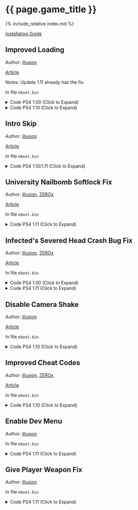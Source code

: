 <!--
---
# layout: single
# game_title: "The Last of Us: Remastered"
---
-->

# {{ page.game_title }}

{% include_relative index.md %}

[Installation Guide](/install-instructions/)

## Improved Loading

Author: [illusion](https://twitter.com/illusion0002)

[Article](https://illusion0001.github.io/patches/2021/02/10/t1r-improve-loading/)

Notes: Update 1.11 already has the fix.

In file `eboot.bin`

<details>
<summary>Code PS4 1.00 (Click to Expand)</summary>

{% highlight none %}
from

C6 80 D5 06 00 00 00

to

E8 DB E3 B2 FF 90 90

from

BE A0 A0 00 FF B0 07 E8 CC 90 F9 FF 4C 8D A4

to

C6 80 D5 06 00 00 00 C6 80 30 00 00 00 01 C3
{% endhighlight %}

</details>

<details>
<summary>Code PS4 1.10 (Click to Expand)</summary>

{% highlight none %}
from

0F 8F 47 01 00 00 41 C6

to

0F 8F 4E 01 00 00 41 C6
~~~
from

74 27 48 8D 3D 48 24

to

74 2E 48 8D 3D 48 24
~~~
from

C6 80 DF 06 00 00 00 44 89 F0 48 83 C4 08 5B 41 5E 41 5F 5D C3 90 90 90 90 90 90 90

to

C6 80 DF 06 00 00 00 C6 80 30 00 00 00 01 44 89 F0 48 83 C4 08 5B 41 5E 41 5F 5D C3
{% endhighlight %}

</details>

## Intro Skip

Author: [illusion](https://twitter.com/illusion0002)

[Article](https://illusion0001.github.io/patches/2022/02/05/uncharted-tlou-introskips/)

In file `eboot.bin`

<details>
<summary>Code PS4 1.10/1.11 (Click to Expand)</summary>

{% highlight yml %}
- game: "The Last of Us: Remastered"
  app_ver: "01.11"
  patch_ver: "1.0"
  name: "Intro Skip"
  author: "illusion"
  arch: generic_orbis
  enabled: False
  patch_list:
        - [ bytes, 0x614A, "C6 87 E5 34 00 00 01" ]
{% endhighlight %}

</details>

## University Nailbomb Softlock Fix

Author: [illusion](https://twitter.com/illusion0002), [ZEROx](https://github.com/Xcedf)

[Article](https://illusion0001.github.io/patches/2021/12/04/t1-nailbomb-softlock-patch/)

In file `eboot.bin`

<details>
<summary>Code PS4 1.11 (Click to Expand)</summary>

{% highlight yml %}
- game: "The Last of Us: Remastered"
  app_ver: "01.11"
  patch_ver: "1.0"
  name: "University Nailbomb Softlock Fix"
  author: "illusion"
  arch: generic_orbis
  enabled: False
  patch_list:
        # call
        - [ bytes, 0x6A67A7, "E9 A4 38 9D FF 90 90 90 90 90" ]
        # main
        - [ bytes, 0x7A050, "44 89 05 99 4C 7A 01 4C 8D 05 2A CF 5C 01 41 81 38 F0 8E BC 40 74 22 41 81 38 CF F0 66 A4 74 19 41 81 38 6A 06 B6 9A 74 10 41 81 38 5C 5D 81 11 74 07 41 81 38 C8 5F D3 4A 44 8B 05 60 4C 7A 01 0F 85 1B C7 62 00 E9 1C C9 62 00" ]
{% endhighlight %}

</details>

## Infected's Severed Head Crash Bug Fix

Author: [illusion](https://twitter.com/illusion0002), [ZEROx](https://github.com/Xcedf)

[Article](https://illusion0001.github.io/patches/2021/02/15/t1-head-crash-bug-fix/)

In file `eboot.bin`

<details>
<summary>Code PS4 1.00 (Click to Expand)</summary>

{% highlight none %}
48 8B 43 40 48 89 85 D0 F3 FF FF 4C 89 EF

to

E8 10 46 50 00 90 90 90 90 90 90 4C 89 EF

~~~

89 4C 24 34 C5 FA 2A C1 C5 FA 11 44 24 68 C5 FA 2A C8 C5 DA 5A E4 48 8D 15 70 AB 6E 00

to

48 89 85 D0 F3 FF FF 48 83 FB 00 0F 84 04 00 00 00 48 8B 43 40 C3 48 8D 15 70 AB 6E 00

{% endhighlight %}

</details>

<details>
<summary>Code PS4 1.10 (Click to Expand)</summary>

{% highlight none %}
48 8B 43 40 48 89 85 E0 F3 FF FF

to

E8 D0 53 56 00 90 90 90 90 90 90

~~~

BE A0 A0 00 FF 4C 89 EF C5 E2 5E DE 8B 48 3C 44 8B 70 48 48 8D 05

to

48 89 85 E0 F3 FF FF 48 83 FB 00 0F 84 04 00 00 00 48 8B 43 40 C3
{% endhighlight %}

</details>

<details>
<summary>Code PS4 1.11 (Click to Expand)</summary>

{% highlight none %}
48 8B 43 40 48 89 85 E0 F3 FF FF

E8 72 53 56 00 90 90 90 90 90 90

55 48 89 E5 41 57 41 56 41 55 41 54 53 48 83 E4 E0 48 81 EC 00 01 00 00 C5 FA 10 B7 C4 28 00 00

48 89 85 E0 F3 FF FF 48 83 FB 00 74 04 48 8B 43 40 C3 81 EC 00 01 00 00 C5 FA 10 B7 C4 28 00 00
{% endhighlight %}

</details>

## Disable Camera Shake

Author: [illusion](https://twitter.com/illusion0002)

[Article](https://illusion0001.github.io/patches/2021/03/03/uc3-t1-camshake/)

In file `eboot.bin`

<details>
<summary>Code PS4 1.10 (Click to Expand)</summary>

{% highlight none %}
Find

C6 83 EC 06 00 00 01 C6 83 EA 06 00 00 00

Replace

C6 83 EC 06 00 00 01 C6 05 1C 8A 51 01 01
{% endhighlight %}

</details>

## Improved Cheat Codes

Author: [illusion](https://twitter.com/illusion0002), [ZEROx](https://github.com/Xcedf)

[Article](https://illusion0001.github.io/cheatcodes/2021/03/12/t1-cheat-porting/)

In file `eboot.bin`

<details>
<summary>Code PS4 1.10 (Click to Expand)</summary>

{% highlight none %}
qmenu

E8 B5 A8 F9 FF BF A0 00 00 00 49 89 C7 E8 D8 1D C1 00 48 89 C3 48 8D 35 1C 36 02 01 31 C9 45 31 C0 4C 89 FA 48 89 DF E8 6E DB 9B 00 4C 89 F7 48 89 DE E8 63 EA 9B 00 BF A0 00 00 00

90 90 90 90 90 BF A0 00 00 00 E8 DB 1D C1 00 48 89 C3 48 8D 35 60 62 02 01 48 8D 15 D2 5A 4B 01 48 89 DF E8 E2 A5 9B 00 4C 89 F7 48 8B F3 E8 67 EA 9B 00 90 90 90 90 BF A0 00 00 00

flashlight

C4 C1 7A 11 95 D4 07 00 00 41 80

C4 81 7A 11 8D D4 07 00 00 41 80

call1

66 45 89 B4 5F F4 00 00 00 44 29

E8 59 8A B9 00 90 90 90 90 44 29

call2

47 F4 00 00 00 44 89 CE 29 D6 66 0F

47 F4 00 00 00 E8 1B 86 B9 00 66 0F

subr1 and 2

55 48 89 E5 41 57 41 56 41 55 41 54 53 48 83 EC 18 48 8D 05 88 DD B7 00 41 BD C8 00 00 00 48 89 F1 48 89 FB BE 00 20 F0 FF 48 89 CF 48 89 4D D0 8B 50 3C 44 03 68 40 B0 02 83 C2 28 C4 E1 FA 2A C2 48 89 55 C8 48 8D 15 0C EB 56 00 C4 C1 FA 2A CD E8 CA C2 F8 FF 41 BF 01 00 00 00 45 31 F6 45 31 E4 66 66 66 66 66 2E 0F 1F 84 00 00 00 00 00 4A 8B 84 F3 C8 29 00 00 89 C1 83 E1 01 48 85 C0

80 3D A1 32 90 00 00 74 0D 66 41 C7 84 5F F4 00 00 00 6F 09 EB 09 66 45 89 B4 5F F4 00 00 00 C3 F1 48 89 FB BE 00 20 F0 FF 48 89 CF 48 89 4D D0 8B 50 3C 44 03 68 40 B0 02 83 C2 28 C4 E1 FA 2A C2 48 89 55 C8 48 8D 15 0C EB 56 00 C4 C1 FA 2A CD E8 CA C2 F8 FF 41 BF 01 00 00 00 45 31 F6 45 31 E4 66 66 66 66 66 2E 0F 1F 84 00 00 00 00 00 44 89 CE 80 3D 2E 32 90 00 00 75 02 29 D6 C3 C0

call3 (tools pickup 5)

FF 84 BB 48 64 01 00 8B 5D 88

67 67 E8 19 FD FF FF 8B 5D 88

subr3

E8 70 DB 01 01 5D C3 90 90 90 90 90 90 90 90 90 90 90 90 90 90

E8 70 DB 01 01 5D C3 C7 84 BB 48 64 01 00 05 00 00 00 C3 90 90

Text

63 3A 2F 70 65 72 66 6F 72 63 65 2F 64 69 73 63 62 6F 74 30 32 2F 74 31 70 73 34 66 69 6E 61 6C 2D 31 2E 31 30 2F 74 31 70 73 34 2F 73 72 63 2F 67 61 6D 65 2F 67 61 6D 65 2D 69 6E 76 65 6E 74 6F 72 79 2E 63 70 70 00 49 6E 69 74

49 6E 66 69 6E 69 74 65 20 45 76 65 72 79 74 68 69 6E 67 20 28 41 6D 6D 6F 2C 20 49 74 65 6D 73 2C 20 53 6B 69 6C 6C 73 2C 20 50 61 72 74 73 29 00 61 6D 65 2F 67 61 6D 65 2D 69 6E 76 65 6E 74 6F 72 79 2E 63 70 70 00 49 6E 69 74
{% endhighlight %}

</details>

## Enable Dev Menu

Author: [illusion](https://twitter.com/illusion0002)

In file `eboot.bin`

<details>
<summary>Code PS4 1.11 (Click to Expand)</summary>

{% highlight yml %}
- game: "The Last of Us: Remastered"
  app_ver: "01.11"
  patch_ver: "1.0"
  name: "Enable Dev Menu"
  author: "illusion"
  arch: generic_orbis
  enabled: False
  patch_list:
        - [ bytes, 0x61A4, "75" ]
{% endhighlight %}

</details>

## Give Player Weapon Fix

Author: [illusion](https://twitter.com/illusion0002)

In file `eboot.bin`

<details>
<summary>Code PS4 1.11 (Click to Expand)</summary>

{% highlight yml %}
- game: "The Last of Us: Remastered"
  app_ver: "01.11"
  patch_ver: "1.0"
  name: "Give Player Weapon Fix"
  author: "illusion"
  arch: generic_orbis
  enabled: False
  patch_list:
        # code
        - [ bytes, 0x79DB0, "BE 01 00 00 00 48 89 3D 59 7D 85 01 C3 48 8B 07 48 89 05 59 7D 85 01 48 31 C0 BE 01 00 00 00 C3 48 83 05 91 7D 85 01 20 48 8D 35 71 D7 3D 01 48 03 35 83 7D 85 01 C3 00 80 05 61 7D 85 01 20 48 8D 35 62 00 00 00 48 03 35 53 7D 85 01 C3" ]
        # ptrs
        - [ bytes, 0x51D311, "48 8B 35 FD 47 3B 01" ]
        - [ bytes, 0x51D392, "48 8B 3D 7C 47 3B 01 E8 1F CA B5 FF" ]
        # Calls
        - [ bytes, 0x51D189, "48 E8 41 CC B5 FF 90" ]
        - [ bytes, 0x51D2C9, "E8 E2 CA B5 FF" ]
        # str lookup
        - [ bytes, 0x1457570, "73 68 69 76 20 20 20 20 20 20 20 20 20 20 20 20 20 20 20 20 20 20 20 20 20 20 20 20 20 20 20 00 70 69 73 74 6F 6C 2D 75 62 65 72 2D 74 31 20 20 20 20 20 20 20 20 20 20 20 20 20 20 20 20 20 00 62 61 73 65 62 61 6C 6C 2D 62 61 74 20 20 20 20 20 20 20 20 20 20 20 20 20 20 20 20 20 20 20 00 68 61 74 63 68 65 74 20 20 20 20 20 20 20 20 20 20 20 20 20 20 20 20 20 20 20 20 20 20 20 20 00 4E 4F 5F 41 52 54 5F 47 52 4F 55 50 20 20 20 20 20 20 20 20 20 20 20 20 20 20 20 20 20 20 20 00 6E 61 69 6C 2D 62 6F 6D 62 20 20 20 20 20 20 20 20 20 20 20 20 20 20 20 20 20 20 20 20 20 20 00 74 77 6F 2D 62 79 2D 66 6F 75 72 20 20 20 20 20 20 20 20 20 20 20 20 20 20 20 20 20 20 20 20 00 6E 61 69 6C 2D 62 6F 6D 62 20 20 20 20 20 20 20 20 20 20 20 20 20 20 20 20 20 20 20 20 20 20 00 74 75 72 72 65 74 2D 73 6E 69 70 65 72 20 20 20 20 20 20 20 20 20 20 20 20 20 20 20 20 20 20 00 72 69 66 6C 65 2D 6C 65 76 65 72 2D 61 63 74 69 6F 6E 20 20 20 20 20 20 20 20 20 20 20 20 20 00 70 69 73 74 6F 6C 2D 75 62 65 72 2D 74 31 20 20 20 20 20 20 20 20 20 20 20 20 20 20 20 20 20 00 73 68 69 76 20 20 20 20 20 20 20 20 20 20 20 20 20 20 20 20 20 20 20 20 20 20 20 20 20 20 20 00 72 61 64 69 6F 20 20 20 20 20 20 20 20 20 20 20 20 20 20 20 20 20 20 20 20 20 20 20 20 20 20 00 6D 6F 6C 6F 74 6F 76 20 20 20 20 20 20 20 20 20 20 20 20 20 20 20 20 20 20 20 20 20 20 20 20 00 62 61 6E 64 61 67 65 2D 61 70 70 6C 79 20 20 20 20 20 20 20 20 20 20 20 20 20 20 20 20 20 20 00 6D 70 2D 70 61 72 63 65 6C 20 20 20 20 20 20 20 20 20 20 20 20 20 20 20 20 20 20 20 20 20 20 00 67 72 65 6E 2D 6C 61 75 6E 63 68 65 72 2D 69 6D 70 72 6F 76 69 73 65 64 20 20 20 20 20 20 20 00 73 68 6F 74 67 75 6E 2D 64 62 6C 2D 62 61 72 72 65 6C 20 20 20 20 20 20 20 20 20 20 20 20 20 00 6D 61 63 68 65 74 65 2D 62 6C 61 64 65 20 20 20 20 20 20 20 20 20 20 20 20 20 20 20 20 20 20 00 62 6F 77 2D 64 61 72 6B 20 20 20 20 20 20 20 20 20 20 20 20 20 20 20 20 20 20 20 20 20 20 20 00 72 69 66 6C 65 2D 76 61 72 69 61 62 6C 65 20 20 20 20 20 20 20 20 20 20 20 20 20 20 20 20 20 00 6D 69 6E 69 2D 31 34 2D 72 69 66 6C 65 20 20 20 20 20 20 20 20 20 20 20 20 20 20 20 20 20 20 00 74 77 6F 2D 62 79 2D 66 6F 75 72 20 20 20 20 20 20 20 20 20 20 20 20 20 20 20 20 20 20 20 20 00 70 69 73 74 6F 6C 2D 73 68 6F 74 67 75 6E 20 20 20 20 20 20 20 20 20 20 20 20 20 20 20 20 20 00 72 69 66 6C 65 2D 69 6D 70 72 6F 76 69 73 65 64 2D 66 75 6C 6C 61 75 74 6F 20 20 20 20 20 20 00 73 75 70 65 72 2D 73 6F 61 6B 65 72 20 20 20 20 20 20 20 20 20 20 20 20 20 20 20 20 20 20 20 00 4E 4F 5F 41 52 54 5F 47 52 4F 55 50 20 20 20 20 20 20 20 20 20 20 20 20 20 20 20 20 20 20 20 00 62 65 65 72 2D 62 6F 74 74 6C 65 20 20 20 20 20 20 20 20 20 20 20 20 20 20 20 20 20 20 20 20 00 63 72 6F 73 73 62 6F 77 2D 64 6C 63 20 20 20 20 20 20 20 20 20 20 20 20 20 20 20 20 20 20 20 00 6C 65 61 64 2D 70 69 70 65 20 20 20 20 20 20 20 20 20 20 20 20 20 20 20 20 20 20 20 20 20 20 00 6C 65 61 64 2D 70 69 70 65 20 20 20 20 20 20 20 20 20 20 20 20 20 20 20 20 20 20 20 20 20 20 00 66 6C 61 6D 65 74 68 72 6F 77 65 72 20 20 20 20 20 20 20 20 20 20 20 20 20 20 20 20 20 20 20 00 64 65 73 65 72 74 2D 65 61 67 6C 65 2D 74 31 20 20 20 20 20 20 20 20 20 20 20 20 20 20 20 20 00 66 6C 61 73 68 6C 69 67 68 74 20 20 20 20 20 20 20 20 20 20 20 20 20 20 20 20 20 20 20 20 20 00 72 69 66 6C 65 2D 73 6E 69 70 65 72 20 20 20 20 20 20 20 20 20 20 20 20 20 20 20 20 20 20 20 00 6D 34 2D 72 69 66 6C 65 2D 74 31 20 20 20 20 20 20 20 20 20 20 20 20 20 20 20 20 20 20 20 20 00 73 6D 6F 6B 65 2D 62 6F 6D 62 20 20 20 20 20 20 20 20 20 20 20 20 20 20 20 20 20 20 20 20 20 00 74 68 72 6F 77 2D 62 72 69 63 6B 20 20 20 20 20 20 20 20 20 20 20 20 20 20 20 20 20 20 20 20 00 73 68 6F 74 67 75 6E 2D 70 75 6D 70 2D 73 74 6F 63 6B 20 20 20 20 20 20 20 20 20 20 20 20 20 00 73 69 6C 65 6E 63 65 64 2D 67 61 6C 69 6C 2D 72 69 66 6C 65 20 20 20 20 20 20 20 20 20 20 20 00 4E 4F 5F 41 52 54 5F 47 52 4F 55 50 20 20 20 20 20 20 20 20 20 20 20 20 20 20 20 20 20 20 20 00 62 6C 6F 61 74 65 72 2D 70 75 73 74 75 6C 65 20 20 20 20 20 20 20 20 20 20 20 20 20 20 20 20 00 74 61 75 72 75 73 2D 36 36 62 34 2D 72 65 76 6F 6C 76 65 72 20 20 20 20 20 20 20 20 20 20 20 00 6E 61 69 6C 2D 62 6F 6D 62 20 20 20 20 20 20 20 20 20 20 20 20 20 20 20 20 20 20 20 20 20 20 00 72 69 66 6C 65 2D 69 6D 70 72 6F 76 69 73 65 64 2D 61 73 73 61 75 6C 74 20 20 20 20 20 20 20 00 74 68 72 6F 77 69 6E 67 2D 6B 6E 69 66 65 20 20 20 20 20 20 20 20 20 20 20 20 20 20 20 20 20 00 72 69 66 6C 65 2D 62 6F 6C 74 20 20 20 20 20 20 20 20 20 20 20 20 20 20 20 20 20 20 20 20 20 00 62 65 72 65 74 74 61 2D 6A 61 67 75 61 72 2D 70 69 73 74 6F 6C 20 20 20 20 20 20 20 20 20 20 00 62 6F 77 20 20 20 20 20 20 20 20 20 20 20 20 20 20 20 20 20 20 20 20 20 20 20 20 20 20 20 20 00 6D 6F 6C 6F 74 6F 76 20 20 20 20 20 20 20 20 20 20 20 20 20 20 20 20 20 20 20 20 20 20 20 20 00 62 69 6C 6C 2D 6B 6E 69 66 65 20 20 20 20 20 20 20 20 20 20 20 20 20 20 20 20 20 20 20 20 20 00 62 61 73 65 62 61 6C 6C 2D 62 61 74 20 20 20 20 20 20 20 20 20 20 20 20 20 20 20 20 20 20 20 00 6D 69 6E 69 2D 31 34 2D 72 69 66 6C 65 20 20 20 20 20 20 20 20 20 20 20 20 20 20 20 20 20 20 00 70 69 73 74 6F 6C 2D 67 6C 6F 63 6B 2D 62 75 72 73 74 20 20 20 20 20 20 20 20 20 20 20 20 20 00 70 69 73 74 6F 6C 2D 39 6D 6D 20 20 20 20 20 20 20 20 20 20 20 20 20 20 20 20 20 20 20 20 20 00 73 68 6F 74 67 75 6E 2D 74 61 63 74 69 63 61 6C 20 20 20 20 20 20 20 20 20 20 20 20 20 20 20 00 6D 61 6C 2D 67 61 73 2D 63 61 6E 20 20 20 20 20 20 20 20 20 20 20 20 20 20 20 20 20 20 20 20 00 6D 61 63 68 65 74 65 2D 62 6C 61 64 65 20 20 20 20 20 20 20 20 20 20 20 20 20 20 20 20 20 20 00 6E 6F 6E 65 20 20 20 20 20 20 20 20 20 20 20 20 20 20 20 20 20 20 20 20 20 20 20 20 20 20 20 00 72 69 66 6C 65 2D 69 6D 70 72 6F 76 69 73 65 64 2D 61 73 73 61 75 6C 74 20 20 20 20 20 20 20 00 62 69 6E 6F 63 75 6C 61 72 73 20 20 20 20 20 20 20 20 20 20 20 20 20 20 20 20 20 20 20 20 20 00 73 77 69 74 63 68 62 6C 61 64 65 20 20 20 20 20 20 20 20 20 20 20 20 20 20 20 20 20 20 20 20 00 72 69 66 6C 65 2D 69 6D 70 72 6F 76 69 73 65 64 2D 66 75 6C 6C 61 75 74 6F 20 20 20 20 20 20 00" ]
{% endhighlight %}

</details>
